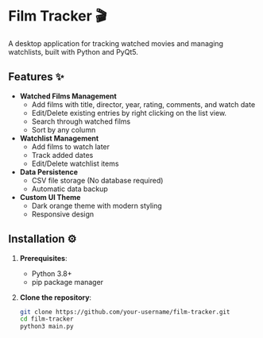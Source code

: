 # Film Tracker 🎬

A desktop application for tracking watched movies and managing watchlists, built with Python and PyQt5.

## Features ✨
- **Watched Films Management**
  - Add films with title, director, year, rating, comments, and watch date
  - Edit/Delete existing entries by right clicking on the list view.
  - Search through watched films
  - Sort by any column
- **Watchlist Management**
  - Add films to watch later
  - Track added dates
  - Edit/Delete watchlist items
- **Data Persistence**
  - CSV file storage (No database required)
  - Automatic data backup
- **Custom UI Theme**
  - Dark orange theme with modern styling
  - Responsive design

## Installation ⚙️
1. **Prerequisites**:
   - Python 3.8+
   - pip package manager

2. **Clone the repository**:
   ```bash
   git clone https://github.com/your-username/film-tracker.git
   cd film-tracker
   python3 main.py
   
    
